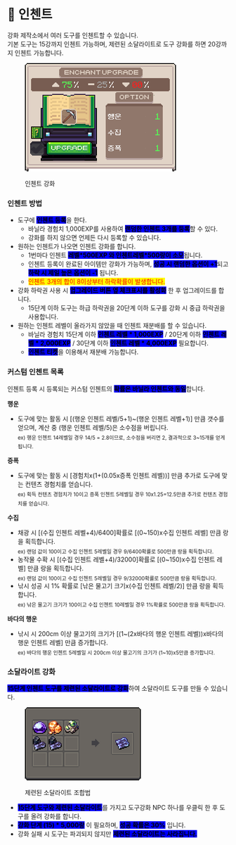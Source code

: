 # 📖 인첸트

강화 제작소에서 여러 도구를 인첸트할 수 있습니다.\
기본 도구는 15강까지 인첸트 가능하며, 제련된 소달라이트로 도구 강화를 하면 20강까지 인첸트 가능합니다.

<div align="left"><figure><img src="../.gitbook/assets/6.png" alt=""><figcaption><p>인첸트 강화</p></figcaption></figure></div>

### **인첸트 방법**

* 도구에 <mark style="background-color:blue;">**인첸트 등록**</mark>을 한다.
  * 바닐라 경험치 1,000EXP를 사용하여 <mark style="background-color:blue;">**랜덤한 인첸트 3개를 등록**</mark>할 수 있다.
  * 강화를 하지 않으면 언제든 다시 등록할 수 있습니다.
* 원하는 인첸트가 나오면 인첸트 강화를 합니다.
  * 1번마다 인첸트  <mark style="background-color:blue;">**레벨\*500EXP 와 인첸트레벨\*500랑이 소모**</mark>됩니다.
  * 인첸트 등록이 완료된 아이템만 강화가 가능하며, <mark style="background-color:blue;">**성공 시 랜덤한 옵션이 +1**</mark>되고 <mark style="background-color:blue;">**하락 시 제일 높은 옵션이 -1**</mark>     됩니다.
  * <mark style="color:red;">인첸트 3개의 합이 8이상부터 하락확률이 발생합니다.</mark>
* 강화 하락권 사용 시 <mark style="background-color:blue;">**업그레이드 버튼 옆 체크표시를 활성화**</mark> 한 후 업그레이드를 합니다.
  * 15단계 이하 도구는 하급 하락권을 20단계 이하 도구를 강화 시 중급 하락권을 사용합니다.
* 원하는 인첸트 레벨이 올라가지 않았을 때 인첸트 재분배를 할 수 있습니다.
  * 바닐라 경험치 15단계 이하 <mark style="background-color:blue;">**인첸트 레벨 \* 1,000EXP**</mark> / 20단계 이하 <mark style="background-color:blue;">**인첸트 레벨 \* 2,000EXP**</mark> / 30단계 이하 <mark style="background-color:blue;">**인첸트 레벨 \* 4,000EXP**</mark> 필요합니다.
  * <mark style="background-color:blue;">**인첸트 티켓**</mark>을 이용해서 재분배 가능합니다.



### **커스텀 인첸트 목록**

인첸트 등록 시 등록되는 커스텀 인첸트의 <mark style="background-color:blue;">**확률은 바닐라 인첸트와 동일**</mark>합니다.

**행운**

* 도구에 맞는 활동 시 \[(행운 인첸트 레벨/5+1)\~(행운 인첸트 레벨+1)] 만큼 갯수를 얻으며, 계산 중 (행운 인첸트 레벨/5)은 소수점을 버립니다.\
  <sub>ex) 행운 인첸트 14레벨일 경우 14/5 = 2.8이므로, 소수점을 버리면 2, 결과적으로 3\~15개를 얻게 됩니다.</sub>

**증폭**

* 도구에 맞는 활동 시 \[경험치x(1+(0.05x증폭 인첸트 레벨))] 만큼 추가로 도구에 맞는 컨텐츠 경험치를 얻습니다.\
  <sub>ex) 획득 컨텐츠 경험치가 10이고 증폭 인첸트 5레벨일 경우 10x1.25=12.5만큼 추가로 컨텐츠 경험치를 얻습니다.</sub>

**수집**

* 채광 시 \[(수집 인첸트 레벨+4)/6400]확률로 \[(0\~150)x수집 인첸트 레벨] 만큼 랑을 획득합니다.\
  <sub>ex) 랜덤 값이 100이고 수집 인첸트 5레벨일 경우 9/6400확률로 500만큼 랑을 획득합니다.</sub>
* 농작물 수확 시 \[(수집 인첸트 레벨+4)/32000]확률로 \[(0\~150)x수집 인첸트 레벨] 만큼 랑을 획득합니다.\
  <sub>ex) 랜덤 값이 100이고 수집 인첸트 5레벨일 경우 9/32000확률로 500만큼 랑을 획득합니다.</sub>
* 낚시 성공 시 1% 확률로 \[​낚은 물고기 크기x(수집 인첸트 레벨/2)] 만큼 랑을 획득합니다.\
  <sub>ex) 낚은 물고기 크기가 100이고 수집 인첸트 10레벨일 경우 1%확률로 500만큼 랑을 획득합니다.</sub>

**바다의 행운**

* 낚시 시 200cm 이상 물고기의 크기가 ​\[(1\~(2x바다의 행운 인첸트 레벨))x바다의 행운 인첸트 레벨] 만큼 증가합니다.\
  <sub>ex) 바다의 행운 인첸트 5레벨일 시 200cm 이상 물고기의 크기가 (1\~10)x5만큼 증가합니다.</sub>



### **소달라이트 강화**

<mark style="background-color:blue;">**15단계 인첸트 도구를 제련된 소달라이트로 강화**</mark>하여 소달라이트 도구를 만들 수 있습니다.

<div align="left"><figure><img src="../.gitbook/assets/7.png" alt=""><figcaption><p>제련된 소달라이트 조합법</p></figcaption></figure></div>

* <mark style="background-color:blue;">**15단계 도구와 제련된 소달라이트**</mark>를 가지고 도구강화 NPC 하나를 우클릭 한 후 도구를 올려 강화를 합니다.
* <mark style="background-color:blue;">**강화 단계 (15) \* 5,000랑**</mark> 이 필요하며, <mark style="background-color:blue;">**성공 확률은 30%**</mark> 입니다.
* 강화 실패 시 도구는 파괴되지 않지만 <mark style="background-color:blue;">**제련된 소달라이트는 사라집니다.**</mark>
